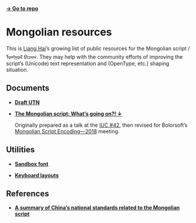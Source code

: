 [**→ Go to repo**](https://github.com/lianghai/mongolian)

# Mongolian resources

This is [Liang Hai](https://lianghai.github.io)’s growing list of public resources for the Mongolian script / ᠮᠣᠩᠭᠣᠯ ᠪᠢᠴᠢᠭ. They may help with the community efforts of improving the script’s (Unicode) text representation and (OpenType, etc.) shaping situation.

## Documents

- [**Draft UTN**](./draft-utn/)

- [**The Mongolian script: What’s going on?! ↓**](./whats-going-on-r1.pdf)

    Originally prepared as a talk at the [IUC #42](http://unicodeconference.org/presentations-42/), then revised for Bolorsoft’s [Mongolian Script Encoding—2018](https://bolorsoft.com/index.php?pageId=2&op=read&item=42) meeting.

## Utilities

- [**Sandbox font**](./sandbox-font/)

- [**Keyboard layouts**](./keyboard-layouts/)

## References

- [**A summary of China’s national standards related to the Mongolian script**](./national-standards/)
